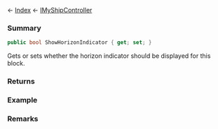 ← [Index](Api-Index) ← [IMyShipController](Sandbox.ModAPI.Ingame.IMyShipController)

### Summary

```csharp
public bool ShowHorizonIndicator { get; set; }
```

Gets or sets whether the horizon indicator should be displayed for this block.

### Returns

### Example

### Remarks

